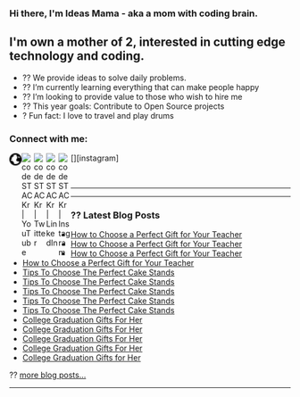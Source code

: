 ### Hi there, I'm Ideas Mama - aka a mom with coding brain.
## I'm own a mother of 2, interested in cutting edge technology and coding.

- ?? We provide ideas to solve daily problems.
- ?? I’m currently learning everything that can make people happy
- ?? I’m looking to provide value to those who wish to hire me
- ?? This year goals: Contribute to Open Source projects
- ? Fun fact: I love to travel and play drums


### Connect with me:

[<img align="left" alt="codeSTACKr.com" width="22px" src="https://raw.githubusercontent.com/iconic/open-iconic/master/svg/globe.svg" />][website]
[<img align="left" alt="codeSTACKr | YouTube" width="22px" src="https://cdn.jsdelivr.net/npm/simple-icons@v3/icons/youtube.svg" />][youtube]
[<img align="left" alt="codeSTACKr | Twitter" width="22px" src="https://cdn.jsdelivr.net/npm/simple-icons@v3/icons/twitter.svg" />][twitter]
[<img align="left" alt="codeSTACKr | LinkedIn" width="22px" src="https://cdn.jsdelivr.net/npm/simple-icons@v3/icons/linkedin.svg" />][linkedin]
[<img align="left" alt="codeSTACKr | Instagram" width="22px" src="https://cdn.jsdelivr.net/npm/simple-icons@v3/icons/instagram.svg" />][instagram]

<br />

---

---

### ?? Latest Blog Posts

<!-- BLOG-POST-LIST:START -->
- [How to Choose a Perfect Gift for Your Teacher](https://ideasmama.weebly.com/blog/how-to-choose-a-perfect-gift-for-your-teacher)
- [How to Choose a Perfect Gift for Your Teacher](https://ideasmamas.wordpress.com/2021/04/10/how-to-choose-a-perfect-gift-for-your-teacher/)
- [How to Choose a Perfect Gift for Your Teacher](https://www.youtube.com/watch?v=p1zzVGFfIgY)
- [How to Choose a Perfect Gift for Your Teacher](https://ideas-mama.blogspot.com/2021/04/how-to-choose-perfect-gift-for-your.html)
- [Tips To Choose The Perfect Cake Stands](https://ideasmama.weebly.com/blog/tips-to-choose-the-perfect-cake-stands)
- [Tips To Choose The Perfect Cake Stands](https://ideasmamas.wordpress.com/2021/02/06/tips-to-choose-the-perfect-cake-stands/)
- [Tips To Choose The Perfect Cake Stands](https://ideasmamas.tumblr.com/post/642368735053824000)
- [Tips To Choose The Perfect Cake Stands](https://www.youtube.com/watch?v=EhGGemMMoOg)
- [Tips To Choose The Perfect Cake Stands](https://ideas-mama.blogspot.com/2021/02/tips-to-choose-perfect-cake-stands.html)
- [College Graduation Gifts For Her](https://ideasmamas.tumblr.com/post/637972260173529088)
- [College Graduation Gifts For Her](https://ideasmama.weebly.com/blog/college-graduation-gifts-for-her)
- [College Graduation Gifts For Her](https://ideasmamas.wordpress.com/2020/12/20/college-graduation-gifts-for-her/)
- [College Graduation Gifts For Her](https://ideas-mama.blogspot.com/2020/12/college-graduation-gifts-for-her.html)
- [College Graduation Gifts for Her](https://www.youtube.com/watch?v=U6B6hUlRfjg)
<!-- BLOG-POST-LIST:END -->

?? [more blog posts...](https://about.me/ideasmamas)

---


[website]: https://www.ideasmama.com/
[twitter]: https://twitter.com/ideas_mamas
[youtube]: https://www.youtube.com/channel/UCJsfXE6f1BHt-8D7qy46Bqw
[linkedin]:
[instagram]:


